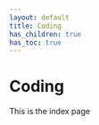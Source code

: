 ```yaml
---
layout: default
title: Coding
has_children: true
has_toc: true
---
```


# Coding

This is the index page